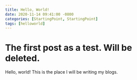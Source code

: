 ```yaml
---
title: Hello, World!
date: 2020-11-14 09:41:00 -0800
categories: [StartingPoint, StartingPoint]
tags: [helloworld]
---
```


# The first post as a test. Will be deleted.
Hello, world! This is the place I will be writing my blogs.